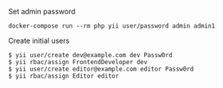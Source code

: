 Set admin password

```
docker-compose run --rm php yii user/password admin admin1
```

Create initial users

    $ yii user/create dev@example.com dev Passw0rd
    $ yii rbac/assign FrontendDeveloper dev
    $ yii user/create editor@example.com editor Passw0rd
    $ yii rbac/assign Editor editor